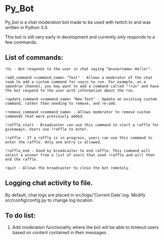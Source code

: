 # Py_Bot


Py_bot is a chat moderation bot made to be used with twitch.tv and was written in Python 3.4.

This bot is still very early in development and currently only responds to a few commands.

## List of commands:

```
!hi - Bot responds to the user in chat saying "@<username> Hello!".

!add_command <command_name> "Text" - Allows a moderator of the chat room to add a custom command for users to run. For example, on a speedrun channel, you may want to add a command called "!run" and have the bot respond to the user with information about the run.

!update_command <command_name> "New Text" - Update an existing custom command, rather than needing to remove, and re-add.

!remove_command <command_name> - Allows moderator to remove custom commands that were previously added.

!raffle_start - Broadcaster can use this command to start a raffle for giveaways. Users use !raffle to enter.

!raffle - If a raffle is in progress, users can use this command to enter the raffle. Only one entry is allowed.

!raffle_end - Used by broadcaster to end raffle. This command will select a winner from a list of users that used !raffle and will then end the raffle.
        
!quit - Allows the broadcaster to close the bot remotely.
```

## Logging chat activity to file.

By default, chat logs are placed in src/logs/'Current Date'.log. Modify src/config/config.py to change log location.

## To do list:

1. Add moderation functionality where the bot will be able to timeout users based on content contained in their messages.
